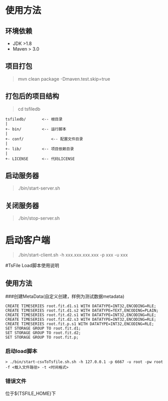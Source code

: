 # 使用方法

## 环境依赖

* JDK >1.8
* Maven > 3.0

## 项目打包

> mvn clean package -Dmaven.test.skip=true

## 打包后的项目结构

> cd tsfiledb

```
tsfiledb/		<-- 根目录
|
+- bin/			<-- 运行脚本
|
+- conf/			<-- 配置文件目录
|
+- lib/			<-- 项目依赖目录
|
+- LICENSE		<-- 代码LICENSE
```


## 启动服务器

> ./bin/start-server.sh

## 关闭服务器

> ./bin/stop-server.sh

# 启动客户端

> ./bin/start-client.sh -h xxx.xxx.xxx.xxx -p xxx -u xxx

#TsFile Load脚本使用说明
## 使用方法

###创建MetaData(自定义创建，样例为测试数据metadata)
```
CREATE TIMESERIES root.fit.d1.s1 WITH DATATYPE=INT32,ENCODING=RLE;
CREATE TIMESERIES root.fit.d1.s2 WITH DATATYPE=TEXT,ENCODING=PLAIN;
CREATE TIMESERIES root.fit.d2.s1 WITH DATATYPE=INT32,ENCODING=RLE;
CREATE TIMESERIES root.fit.d2.s3 WITH DATATYPE=INT32,ENCODING=RLE;
CREATE TIMESERIES root.fit.p.s1 WITH DATATYPE=INT32,ENCODING=RLE;
SET STORAGE GROUP TO root.fit.d1;
SET STORAGE GROUP TO root.fit.d2;
SET STORAGE GROUP TO root.fit.p;
```
### 启动load脚本

```
> ./bin/start-csvToTsfile.sh.sh -h 127.0.0.1 -p 6667 -u root -pw root -f <载入文件路径> -t <时间格式>
``` 

### 错误文件
位于${TSFILE_HOME}下
